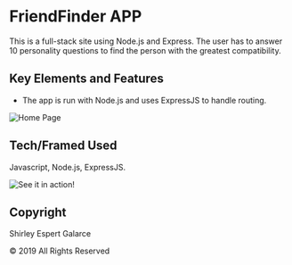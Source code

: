 # FriendFinder APP

This is a full-stack site using Node.js and Express. The user has to answer 10 personality questions to find the person with the greatest compatibility.

## Key Elements and Features

- The app is run with Node.js and uses ExpressJS to handle routing.

![Home Page]()

## Tech/Framed Used

Javascript, Node.js, ExpressJS.

![See it in action!]()

## Copyright

Shirley Espert Galarce

© 2019 All Rights Reserved

